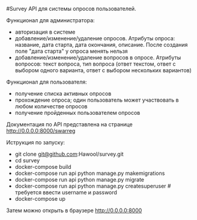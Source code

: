 #Survey
API для системы опросов пользователей.

Функционал для администратора:
- авторизация в системе
- добавление/изменение/удаление опросов. Атрибуты опроса: название, дата старта, дата окончания, описание. После создания поле "дата старта" у опроса менять нельзя
- добавление/изменение/удаление вопросов в опросе. Атрибуты вопросов: текст вопроса, тип вопроса (ответ текстом, ответ с выбором одного варианта, ответ с выбором нескольких вариантов)

Функционал для пользователя:
- получение списка активных опросов
- прохождение опроса; один пользователь может участвовать в любом количестве опросов
- получение пройденных пользователем опросов

Документация по API представлена на странице http://0.0.0.0:8000/swarreg

Иструкция по запуску:
- git clone git@github.com:Hawool/survey.git
- cd survey
- docker-compose build
- docker-compose run api python manage.py makemigrations
- docker-compose run api python manage.py migrate
- docker-compose run api python manage.py createsuperuser # требуется ввести username и password
- docker-compose up

Затем можно открыть в браузере http://0.0.0.0:8000